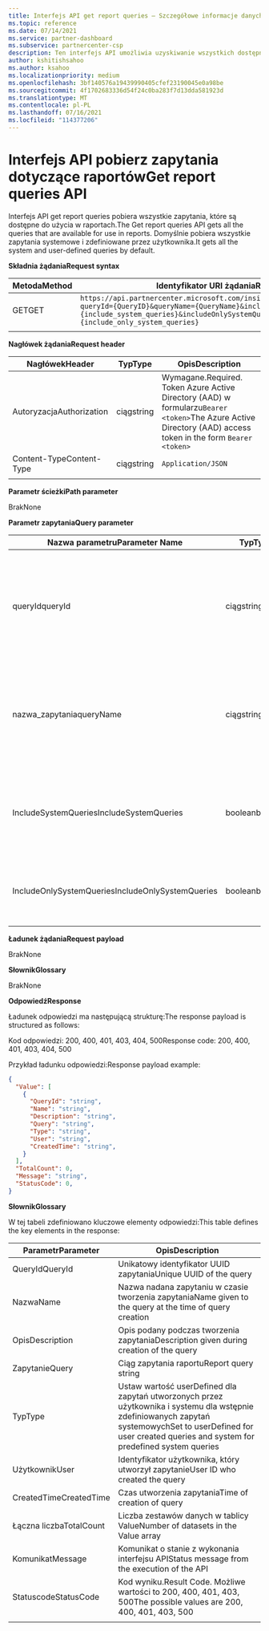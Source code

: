 ```yaml
---
title: Interfejs API get report queries — Szczegółowe informacje danych
ms.topic: reference
ms.date: 07/14/2021
ms.service: partner-dashboard
ms.subservice: partnercenter-csp
description: Ten interfejs API umożliwia uzyskiwanie wszystkich dostępnych zapytań do użycia w interfejsie API raportów.
author: kshitishsahoo
ms.author: ksahoo
ms.localizationpriority: medium
ms.openlocfilehash: 3bf140576a19439990405cfef23190045e0a98be
ms.sourcegitcommit: 4f1702683336d54f24c0ba283f7d13dda581923d
ms.translationtype: MT
ms.contentlocale: pl-PL
ms.lasthandoff: 07/16/2021
ms.locfileid: "114377206"
---
```

# <a name="get-report-queries-api"></a><span data-ttu-id="c5870-103">Interfejs API pobierz zapytania dotyczące raportów</span><span class="sxs-lookup"><span data-stu-id="c5870-103">Get report queries API</span></span>

<span data-ttu-id="c5870-104">Interfejs API get report queries pobiera wszystkie zapytania, które są dostępne do użycia w raportach.</span><span class="sxs-lookup"><span data-stu-id="c5870-104">The Get report queries API gets all the queries that are available for use in reports.</span></span> <span data-ttu-id="c5870-105">Domyślnie pobiera wszystkie zapytania systemowe i zdefiniowane przez użytkownika.</span><span class="sxs-lookup"><span data-stu-id="c5870-105">It gets all the system and user-defined queries by default.</span></span>

<span data-ttu-id="c5870-106">**Składnia żądania**</span><span class="sxs-lookup"><span data-stu-id="c5870-106">**Request syntax**</span></span>

|    <span data-ttu-id="c5870-107">Metoda</span><span class="sxs-lookup"><span data-stu-id="c5870-107">Method</span></span>    |    <span data-ttu-id="c5870-108">Identyfikator URI żądania</span><span class="sxs-lookup"><span data-stu-id="c5870-108">Request URI</span></span>    |
|    ----    |    ----    |
|    <span data-ttu-id="c5870-109">GET</span><span class="sxs-lookup"><span data-stu-id="c5870-109">GET</span></span>    |    `https://api.partnercenter.microsoft.com/insights/v1/mpn/ScheduledQueries?queryId={QueryID}&queryName={QueryName}&includeSystemQueries={include_system_queries}&includeOnlySystemQueries={include_only_system_queries}`     |
|        |        |

<span data-ttu-id="c5870-110">**Nagłówek żądania**</span><span class="sxs-lookup"><span data-stu-id="c5870-110">**Request header**</span></span>

|    <span data-ttu-id="c5870-111">Nagłówek</span><span class="sxs-lookup"><span data-stu-id="c5870-111">Header</span></span>    |    <span data-ttu-id="c5870-112">Typ</span><span class="sxs-lookup"><span data-stu-id="c5870-112">Type</span></span>    |    <span data-ttu-id="c5870-113">Opis</span><span class="sxs-lookup"><span data-stu-id="c5870-113">Description</span></span>    |
|    ----    |    ----    |    ----    |
|    <span data-ttu-id="c5870-114">Autoryzacja</span><span class="sxs-lookup"><span data-stu-id="c5870-114">Authorization</span></span>    |    <span data-ttu-id="c5870-115">ciąg</span><span class="sxs-lookup"><span data-stu-id="c5870-115">string</span></span>    |    <span data-ttu-id="c5870-116">Wymagane.</span><span class="sxs-lookup"><span data-stu-id="c5870-116">Required.</span></span> <span data-ttu-id="c5870-117">Token Azure Active Directory (AAD) w formularzu`Bearer <token>`</span><span class="sxs-lookup"><span data-stu-id="c5870-117">The Azure Active Directory (AAD) access token in the form `Bearer <token>`</span></span>    |
|    <span data-ttu-id="c5870-118">Content-Type</span><span class="sxs-lookup"><span data-stu-id="c5870-118">Content-Type</span></span>    |    <span data-ttu-id="c5870-119">ciąg</span><span class="sxs-lookup"><span data-stu-id="c5870-119">string</span></span>    |    `Application/JSON`    |
|        |        |        |

<span data-ttu-id="c5870-120">**Parametr ścieżki**</span><span class="sxs-lookup"><span data-stu-id="c5870-120">**Path parameter**</span></span>

<span data-ttu-id="c5870-121">Brak</span><span class="sxs-lookup"><span data-stu-id="c5870-121">None</span></span>

<span data-ttu-id="c5870-122">**Parametr zapytania**</span><span class="sxs-lookup"><span data-stu-id="c5870-122">**Query parameter**</span></span>

|    <span data-ttu-id="c5870-123">Nazwa parametru</span><span class="sxs-lookup"><span data-stu-id="c5870-123">Parameter Name</span></span>    |    <span data-ttu-id="c5870-124">Typ</span><span class="sxs-lookup"><span data-stu-id="c5870-124">Type</span></span>    |    <span data-ttu-id="c5870-125">Wymagane</span><span class="sxs-lookup"><span data-stu-id="c5870-125">Required</span></span>    |    <span data-ttu-id="c5870-126">Opis</span><span class="sxs-lookup"><span data-stu-id="c5870-126">Description</span></span>    |
|    ----    |    ----    |    ----    |    ----    |
|    <span data-ttu-id="c5870-127">queryId</span><span class="sxs-lookup"><span data-stu-id="c5870-127">queryId</span></span>     |    <span data-ttu-id="c5870-128">ciąg</span><span class="sxs-lookup"><span data-stu-id="c5870-128">string</span></span>     |    <span data-ttu-id="c5870-129">Nie</span><span class="sxs-lookup"><span data-stu-id="c5870-129">No</span></span>    |    <span data-ttu-id="c5870-130">Filtrowanie w celu uzyskania szczegółów tylko zapytań o identyfikatorze podanym w argumentze</span><span class="sxs-lookup"><span data-stu-id="c5870-130">Filter to get details of only queries with the ID given in the argument</span></span>     |
|    <span data-ttu-id="c5870-131">nazwa_zapytania</span><span class="sxs-lookup"><span data-stu-id="c5870-131">queryName</span></span>     |    <span data-ttu-id="c5870-132">ciąg</span><span class="sxs-lookup"><span data-stu-id="c5870-132">string</span></span>     |    <span data-ttu-id="c5870-133">Nie</span><span class="sxs-lookup"><span data-stu-id="c5870-133">No</span></span>    |    <span data-ttu-id="c5870-134">Filtrowanie w celu uzyskania szczegółów tylko zapytań o nazwie podanej w argumentze</span><span class="sxs-lookup"><span data-stu-id="c5870-134">Filter to get details of only queries with the name given in the argument</span></span>     |
|    <span data-ttu-id="c5870-135">IncludeSystemQueries</span><span class="sxs-lookup"><span data-stu-id="c5870-135">IncludeSystemQueries</span></span>     |    <span data-ttu-id="c5870-136">boolean</span><span class="sxs-lookup"><span data-stu-id="c5870-136">boolean</span></span>     |    <span data-ttu-id="c5870-137">Nie</span><span class="sxs-lookup"><span data-stu-id="c5870-137">No</span></span>    |    <span data-ttu-id="c5870-138">Uwzględnianie wstępnie zdefiniowanych zapytań systemowych w odpowiedzi</span><span class="sxs-lookup"><span data-stu-id="c5870-138">Include predefined system queries in the response</span></span>     |
|    <span data-ttu-id="c5870-139">IncludeOnlySystemQueries</span><span class="sxs-lookup"><span data-stu-id="c5870-139">IncludeOnlySystemQueries</span></span>     |    <span data-ttu-id="c5870-140">boolean</span><span class="sxs-lookup"><span data-stu-id="c5870-140">boolean</span></span>     |    <span data-ttu-id="c5870-141">Nie</span><span class="sxs-lookup"><span data-stu-id="c5870-141">No</span></span>    |    <span data-ttu-id="c5870-142">Uwzględnianie w odpowiedzi tylko zapytań systemowych</span><span class="sxs-lookup"><span data-stu-id="c5870-142">Include only system queries in the response</span></span>     |
|        |        |        |        |


<span data-ttu-id="c5870-143">**Ładunek żądania**</span><span class="sxs-lookup"><span data-stu-id="c5870-143">**Request payload**</span></span>

<span data-ttu-id="c5870-144">Brak</span><span class="sxs-lookup"><span data-stu-id="c5870-144">None</span></span>

<span data-ttu-id="c5870-145">**Słownik**</span><span class="sxs-lookup"><span data-stu-id="c5870-145">**Glossary**</span></span>

<span data-ttu-id="c5870-146">Brak</span><span class="sxs-lookup"><span data-stu-id="c5870-146">None</span></span>

<span data-ttu-id="c5870-147">**Odpowiedź**</span><span class="sxs-lookup"><span data-stu-id="c5870-147">**Response**</span></span>

<span data-ttu-id="c5870-148">Ładunek odpowiedzi ma następującą strukturę:</span><span class="sxs-lookup"><span data-stu-id="c5870-148">The response payload is structured as follows:</span></span>

<span data-ttu-id="c5870-149">Kod odpowiedzi: 200, 400, 401, 403, 404, 500</span><span class="sxs-lookup"><span data-stu-id="c5870-149">Response code: 200, 400, 401, 403, 404, 500</span></span>

<span data-ttu-id="c5870-150">Przykład ładunku odpowiedzi:</span><span class="sxs-lookup"><span data-stu-id="c5870-150">Response payload example:</span></span>

```json
{ 
  "Value": [ 
    { 
      "QueryId": "string", 
      "Name": "string", 
      "Description": "string", 
      "Query": "string", 
      "Type": "string", 
      "User": "string", 
      "CreatedTime": "string", 
    } 
  ], 
  "TotalCount": 0, 
  "Message": "string", 
  "StatusCode": 0, 
} 
```

<span data-ttu-id="c5870-151">**Słownik**</span><span class="sxs-lookup"><span data-stu-id="c5870-151">**Glossary**</span></span>

<span data-ttu-id="c5870-152">W tej tabeli zdefiniowano kluczowe elementy odpowiedzi:</span><span class="sxs-lookup"><span data-stu-id="c5870-152">This table defines the key elements in the response:</span></span>

|    <span data-ttu-id="c5870-153">Parametr</span><span class="sxs-lookup"><span data-stu-id="c5870-153">Parameter</span></span>    |    <span data-ttu-id="c5870-154">Opis</span><span class="sxs-lookup"><span data-stu-id="c5870-154">Description</span></span>    |
|    ----    |    ----    |
|    <span data-ttu-id="c5870-155">QueryId</span><span class="sxs-lookup"><span data-stu-id="c5870-155">QueryId</span></span>     |    <span data-ttu-id="c5870-156">Unikatowy identyfikator UUID zapytania</span><span class="sxs-lookup"><span data-stu-id="c5870-156">Unique UUID of the query</span></span>     |
|    <span data-ttu-id="c5870-157">Nazwa</span><span class="sxs-lookup"><span data-stu-id="c5870-157">Name</span></span>     |    <span data-ttu-id="c5870-158">Nazwa nadana zapytaniu w czasie tworzenia zapytania</span><span class="sxs-lookup"><span data-stu-id="c5870-158">Name given to the query at the time of query creation</span></span>     |
|    <span data-ttu-id="c5870-159">Opis</span><span class="sxs-lookup"><span data-stu-id="c5870-159">Description</span></span>     |    <span data-ttu-id="c5870-160">Opis podany podczas tworzenia zapytania</span><span class="sxs-lookup"><span data-stu-id="c5870-160">Description given during creation of the query</span></span>     |
|    <span data-ttu-id="c5870-161">Zapytanie</span><span class="sxs-lookup"><span data-stu-id="c5870-161">Query</span></span>     |    <span data-ttu-id="c5870-162">Ciąg zapytania raportu</span><span class="sxs-lookup"><span data-stu-id="c5870-162">Report query string</span></span>     |
|    <span data-ttu-id="c5870-163">Typ</span><span class="sxs-lookup"><span data-stu-id="c5870-163">Type</span></span>     |    <span data-ttu-id="c5870-164">Ustaw wartość userDefined dla zapytań utworzonych przez użytkownika i systemu dla wstępnie zdefiniowanych zapytań systemowych</span><span class="sxs-lookup"><span data-stu-id="c5870-164">Set to userDefined for user created queries and system for predefined system queries</span></span>     |
|    <span data-ttu-id="c5870-165">Użytkownik</span><span class="sxs-lookup"><span data-stu-id="c5870-165">User</span></span>     |    <span data-ttu-id="c5870-166">Identyfikator użytkownika, który utworzył zapytanie</span><span class="sxs-lookup"><span data-stu-id="c5870-166">User ID who created the query</span></span>     |
|    <span data-ttu-id="c5870-167">CreatedTime</span><span class="sxs-lookup"><span data-stu-id="c5870-167">CreatedTime</span></span>     |    <span data-ttu-id="c5870-168">Czas utworzenia zapytania</span><span class="sxs-lookup"><span data-stu-id="c5870-168">Time of creation of query</span></span>     |
|    <span data-ttu-id="c5870-169">Łączna liczba</span><span class="sxs-lookup"><span data-stu-id="c5870-169">TotalCount</span></span>     |    <span data-ttu-id="c5870-170">Liczba zestawów danych w tablicy Value</span><span class="sxs-lookup"><span data-stu-id="c5870-170">Number of datasets in the Value array</span></span>     |
|    <span data-ttu-id="c5870-171">Komunikat</span><span class="sxs-lookup"><span data-stu-id="c5870-171">Message</span></span>     |    <span data-ttu-id="c5870-172">Komunikat o stanie z wykonania interfejsu API</span><span class="sxs-lookup"><span data-stu-id="c5870-172">Status message from the execution of the API</span></span>     |
|    <span data-ttu-id="c5870-173">Statuscode</span><span class="sxs-lookup"><span data-stu-id="c5870-173">StatusCode</span></span>     |    <span data-ttu-id="c5870-174">Kod wyniku.</span><span class="sxs-lookup"><span data-stu-id="c5870-174">Result Code.</span></span> <span data-ttu-id="c5870-175">Możliwe wartości to 200, 400, 401, 403, 500</span><span class="sxs-lookup"><span data-stu-id="c5870-175">The possible values are 200, 400, 401, 403, 500</span></span>     |
|        |        |
